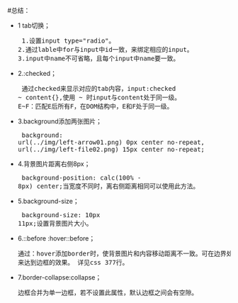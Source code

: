 #总结：
* 1  tab切换；<br/><pre>
  1.设置input type="radio"。
  2.通过lable中for与input中id一致，来绑定相应的input。
  3.input中name不可省略，且每个input中name要一致。
* 2.:checked；<br/><pre>
  通过checked来显示对应的tab内容，input:checked ~ content{},使用 ~ 时input与content处于同一级。
  E~F：匹配E后所有F，在DOM结构中，E和F处于同一级。
* 3.background添加两张图片；<br/><pre>
  background: url(../img/left-arrow01.png) 0px center no-repeat,
                url(../img/left-file02.png) 15px center no-repeat;
* 4.背景图片距离右侧8px；<br/><pre>
  background-position: calc(100% - 8px) center;当宽度不同时，离右侧距离相同可以使用此方法。
* 5.background-size；<br/><pre>
  background-size: 10px 11px;设置背景图片大小。
* 6.::before :hover::before；<br/><pre>
  通过：hover添加border时，使背景图片和内容移动距离不一致。可在边界处添加::before，通过设置::before的样式，
来达到边框的效果。 详见css 377行。
* 7.border-collapse:collapse；<br/><pre>
  边框合并为单一边框，若不设置此属性，默认边框之间会有空隙。
